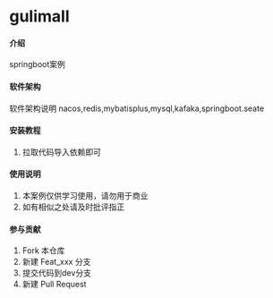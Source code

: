 # gulimall

#### 介绍
springboot案例

#### 软件架构
软件架构说明
nacos,redis,mybatisplus,mysql,kafaka,springboot.seate

#### 安装教程

1.  拉取代码导入依赖即可

#### 使用说明

1.  本案例仅供学习使用，请勿用于商业
2.  如有相似之处请及时批评指正

#### 参与贡献

1.  Fork 本仓库
2.  新建 Feat_xxx 分支
3.  提交代码到dev分支
4.  新建 Pull Request


